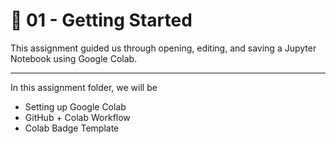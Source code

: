 # 📘 01 - Getting Started

This assignment guided us through opening, editing, and saving a Jupyter Notebook using Google Colab.

---

In this assignment folder, we will be 
* Setting up Google Colab
* GitHub + Colab Workflow
* Colab Badge Template
